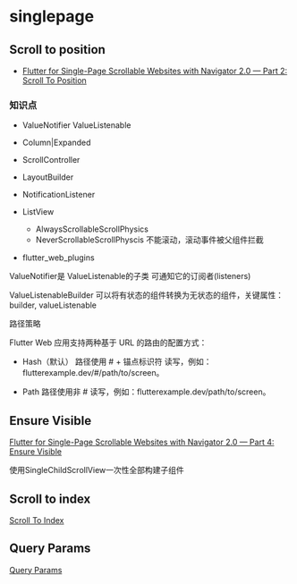 # singlepage

## Scroll to position

- [Flutter for Single-Page Scrollable Websites with Navigator 2.0 — Part 2: Scroll To Position](https://levelup.gitconnected.com/flutter-for-single-page-scrollable-websites-with-navigator-2-0-part-2-scroll-to-position-4c09cbc9d975)

### 知识点
- ValueNotifier ValueListenable
- Column|Expanded
- ScrollController
- LayoutBuilder
- NotificationListener
- ListView
  - AlwaysScrollableScrollPhysics
  - NeverScrollableScrollPhyscis 不能滚动，滚动事件被父组件拦截

- flutter_web_plugins

ValueNotifier是 ValueListenable的子类 可通知它的订阅者(listeners)

ValueListenableBuilder 可以将有状态的组件转换为无状态的组件，关键属性：builder, valueListenable


路径策略

Flutter Web 应用支持两种基于 URL 的路由的配置方式：

- Hash（默认）
路径使用 # + 锚点标识符 读写，例如：flutterexample.dev/#/path/to/screen。

- Path
路径使用非 # 读写，例如：flutterexample.dev/path/to/screen。

## Ensure Visible
[Flutter for Single-Page Scrollable Websites with Navigator 2.0 — Part 4: Ensure Visible](https://ulusoyca.medium.com/flutter-for-single-page-scrollable-websites-with-navigator-2-0-part-4-ensure-visible-145eba88d742)

使用SingleChildScrollView一次性全部构建子组件

## Scroll to index
[Scroll To Index](https://ulusoyca.medium.com/flutter-for-single-page-scrollable-websites-with-navigator-2-0-part-5-scroll-to-index-c38ed06ddf08)

## Query Params

[Query Params](https://ulusoyca.medium.com/flutter-for-single-page-scrollable-websites-with-navigator-2-0-part-7-query-params-deb0acfe09fa)